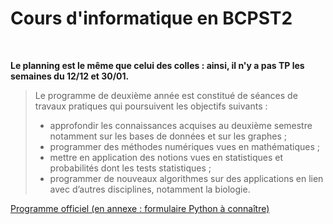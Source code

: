 # Cours d'informatique en BCPST2

<br>

**Le planning est le même que celui des colles : ainsi, il n'y a pas TP les semaines du 12/12 et 30/01.**

> Le programme de deuxième année est constitué de séances de travaux pratiques qui poursuivent les objectifs suivants :
>
> - approfondir les connaissances acquises au deuxième semestre notamment sur les bases de données et sur les graphes ;
> - programmer des méthodes numériques vues en mathématiques ;
> - mettre en application des notions vues en statistiques et probabilités dont les tests statistiques ;
> - programmer de nouveaux algorithmes sur des applications en lien avec d’autres disciplines, notamment la biologie.

[Programme officiel (en annexe : formulaire Python à connaître)](https://github.com/cpge-itc/bcpst2-src/raw/main/files/programme_info_bcpst.pdf)
